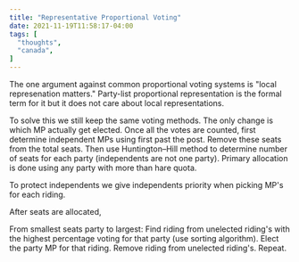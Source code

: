 ```yaml
---
title: "Representative Proportional Voting"
date: 2021-11-19T11:58:17-04:00
tags: [
  "thoughts",
  "canada",
]
---
```


The one argument against common proportional voting systems is "local represenation matters."
Party-list proportional representation is the formal term for it but it does not care about local representations.

To solve this we still keep the same voting methods. The only change is which MP actually get elected. Once all the votes are counted, first determine independent MPs using first past the post. Remove these seats from the total seats. Then use Huntington–Hill method to determine number of seats for each party (independents are not one party). Primary allocation is done using any party with more than hare quota.

To protect independents we give independents priority when picking MP's for each riding.

After seats are allocated,

From smallest seats party to largest:
Find riding from unelected riding's with the highest percentage voting for that party (use sorting algorithm). Elect the party MP for that riding. Remove riding from unelected riding's. Repeat.
